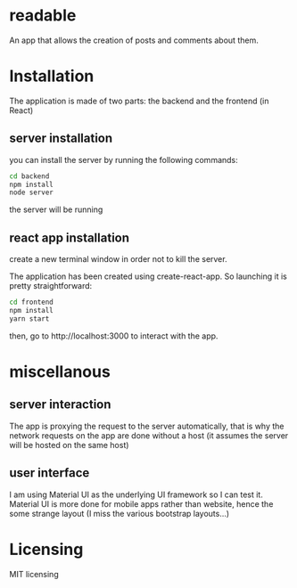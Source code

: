 # readable
An app that allows the creation of posts and comments about them.

# Installation
The application is made of two parts: the backend and the frontend (in React)

## server installation
you can install the server by running the following commands:
```bash
cd backend
npm install 
node server
````
the server will be running

## react app installation
create a new terminal window in order not to kill the server.

The application has been created using create-react-app. So launching it is pretty straightforward:

```bash
cd frontend
npm install 
yarn start
````
then, go to http://localhost:3000 to interact with the app.

# miscellanous 
## server interaction

The app is proxying the request to the server automatically, that is why the network requests on the app are done without a host (it assumes the server will be hosted on the same host)

## user interface
I am using Material UI as the underlying UI framework so I can test it. Material UI is more done for mobile apps rather than website, hence the some strange layout (I miss the various bootstrap layouts...)

# Licensing
MIT licensing